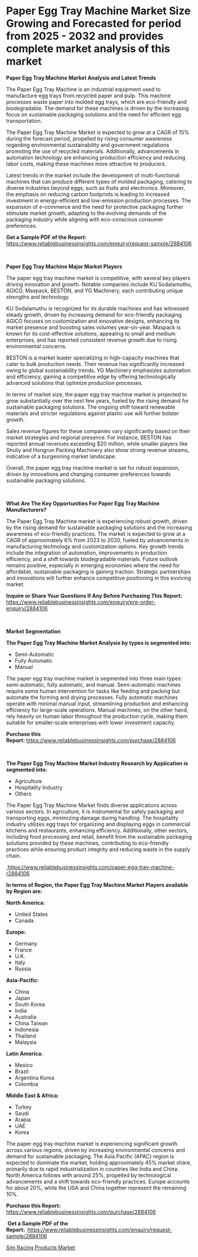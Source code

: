 <p><h1>Paper Egg Tray Machine Market Size Growing and Forecasted for period from 2025 - 2032 and provides complete market analysis of this market</h1></p><p><strong>Paper Egg Tray Machine Market Analysis and Latest Trends</strong></p>
<p><p>The Paper Egg Tray Machine is an industrial equipment used to manufacture egg trays from recycled paper and pulp. This machine processes waste paper into molded egg trays, which are eco-friendly and biodegradable. The demand for these machines is driven by the increasing focus on sustainable packaging solutions and the need for efficient egg transportation.</p><p>The Paper Egg Tray Machine Market is expected to grow at a CAGR of 15% during the forecast period, propelled by rising consumer awareness regarding environmental sustainability and government regulations promoting the use of recycled materials. Additionally, advancements in automation technology are enhancing production efficiency and reducing labor costs, making these machines more attractive to producers.</p><p>Latest trends in the market include the development of multi-functional machines that can produce different types of molded packaging, catering to diverse industries beyond eggs, such as fruits and electronics. Moreover, the emphasis on reducing carbon footprints is leading to increased investment in energy-efficient and low-emission production processes. The expansion of e-commerce and the need for protective packaging further stimulate market growth, adapting to the evolving demands of the packaging industry while aligning with eco-conscious consumer preferences.</p></p>
<p><strong>Get a Sample PDF of the Report:&nbsp;</strong> <a href="https://www.reliablebusinessinsights.com/enquiry/request-sample/2884106?utm_campaign=2215&utm_medium=2&utm_source=Github&utm_content=ia&utm_term=13032025&utm_id=paper-egg-tray-machine">https://www.reliablebusinessinsights.com/enquiry/request-sample/2884106</a></p>
<p>&nbsp;</p>
<p><strong>Paper Egg Tray Machine Major Market Players</strong></p>
<p><p>The paper egg tray machine market is competitive, with several key players driving innovation and growth. Notable companies include KU Sodalamuthu, AGICO, Maspack, BESTON, and YG Machinery, each contributing unique strengths and technology.</p><p>KU Sodalamuthu is recognized for its durable machines and has witnessed steady growth, driven by increasing demand for eco-friendly packaging. AGICO focuses on customization and innovative designs, enhancing its market presence and boosting sales volumes year-on-year. Maspack is known for its cost-effective solutions, appealing to small and medium enterprises, and has reported consistent revenue growth due to rising environmental concerns.</p><p>BESTON is a market leader specializing in high-capacity machines that cater to bulk production needs. Their revenue has significantly increased owing to global sustainability trends. YG Machinery emphasizes automation and efficiency, gaining a competitive edge by offering technologically advanced solutions that optimize production processes.</p><p>In terms of market size, the paper egg tray machine market is projected to grow substantially over the next few years, fueled by the rising demand for sustainable packaging solutions. The ongoing shift toward renewable materials and stricter regulations against plastic use will further bolster growth.</p><p>Sales revenue figures for these companies vary significantly based on their market strategies and regional presence. For instance, BESTON has reported annual revenues exceeding $20 million, while smaller players like Shuliy and Hongrun Packing Machinery also show strong revenue streams, indicative of a burgeoning market landscape.</p><p>Overall, the paper egg tray machine market is set for robust expansion, driven by innovations and changing consumer preferences towards sustainable packaging solutions.</p></p>
<p>&nbsp;</p>
<p><strong>What Are The Key Opportunities For Paper Egg Tray Machine Manufacturers?</strong></p>
<p><p>The Paper Egg Tray Machine market is experiencing robust growth, driven by the rising demand for sustainable packaging solutions and the increasing awareness of eco-friendly practices. The market is expected to grow at a CAGR of approximately 6% from 2023 to 2030, fueled by advancements in manufacturing technology and customization options. Key growth trends include the integration of automation, improvements in production efficiency, and a shift towards biodegradable materials. Future outlook remains positive, especially in emerging economies where the need for affordable, sustainable packaging is gaining traction. Strategic partnerships and innovations will further enhance competitive positioning in this evolving market.</p></p>
<p><strong>Inquire or Share Your Questions If Any Before Purchasing This Report:</strong> <a href="https://www.reliablebusinessinsights.com/enquiry/pre-order-enquiry/2884106?utm_campaign=2215&utm_medium=2&utm_source=Github&utm_content=ia&utm_term=13032025&utm_id=paper-egg-tray-machine">https://www.reliablebusinessinsights.com/enquiry/pre-order-enquiry/2884106</a></p>
<p>&nbsp;</p>
<p><strong>Market Segmentation</strong></p>
<p><strong>The Paper Egg Tray Machine Market Analysis by types is segmented into:</strong></p>
<p><ul><li>Semi-Automatic</li><li>Fully Automatic</li><li>Manual</li></ul></p>
<p><p>The paper egg tray machine market is segmented into three main types: semi-automatic, fully automatic, and manual. Semi-automatic machines require some human intervention for tasks like feeding and packing but automate the forming and drying processes. Fully automatic machines operate with minimal manual input, streamlining production and enhancing efficiency for large-scale operations. Manual machines, on the other hand, rely heavily on human labor throughout the production cycle, making them suitable for smaller-scale enterprises with lower investment capacity.</p></p>
<p><strong>Purchase this Report:&nbsp;</strong><a href="https://www.reliablebusinessinsights.com/purchase/2884106?utm_campaign=2215&utm_medium=2&utm_source=Github&utm_content=ia&utm_term=13032025&utm_id=paper-egg-tray-machine">https://www.reliablebusinessinsights.com/purchase/2884106</a></p>
<p>&nbsp;</p>
<p><strong>The Paper Egg Tray Machine Market Industry Research by Application is segmented into:</strong></p>
<p><ul><li>Agriculture</li><li>Hospitality Industry</li><li>Others</li></ul></p>
<p><p>The Paper Egg Tray Machine Market finds diverse applications across various sectors. In agriculture, it is instrumental for safely packaging and transporting eggs, minimizing damage during handling. The hospitality industry utilizes egg trays for organizing and displaying eggs in commercial kitchens and restaurants, enhancing efficiency. Additionally, other sectors, including food processing and retail, benefit from the sustainable packaging solutions provided by these machines, contributing to eco-friendly practices while ensuring product integrity and reducing waste in the supply chain.</p></p>
<p><a href="https://www.reliablebusinessinsights.com/paper-egg-tray-machine-r2884106?utm_campaign=2215&utm_medium=2&utm_source=Github&utm_content=ia&utm_term=13032025&utm_id=paper-egg-tray-machine">&nbsp;https://www.reliablebusinessinsights.com/paper-egg-tray-machine-r2884106</a></p>
<p><strong>In terms of Region, the Paper Egg Tray Machine Market Players available by Region are:</strong></p>
<p>
    <p> <strong> North America: </strong>
        <ul>
            <li>United States</li>
            <li>Canada</li>
        </ul>
        </p> 
    <p> <strong> Europe: </strong>
        <ul>
            <li>Germany</li>
            <li>France</li>
            <li>U.K.</li>
            <li>Italy</li>
            <li>Russia</li>
        </ul>
        </p> 
    <p> <strong> Asia-Pacific: </strong>
        <ul>
            <li>China</li>
            <li>Japan</li>
            <li>South Korea</li>
            <li>India</li>
            <li>Australia</li>
            <li>China Taiwan</li>
            <li>Indonesia</li>
            <li>Thailand</li>
            <li>Malaysia</li>
        </ul>
        </p> 
    <p> <strong> Latin America: </strong>
        <ul>
            <li>Mexico</li>
            <li>Brazil</li>
            <li>Argentina Korea</li>
            <li>Colombia</li>
        </ul>
        </p> 
    <p> <strong> Middle East & Africa: </strong>
        <ul>
            <li>Turkey</li>
            <li>Saudi</li>
            <li>Arabia</li>
            <li>UAE</li>
            <li>Korea</li>
        </ul>
    </p>
    </p>
<p><p>The paper egg tray machine market is experiencing significant growth across various regions, driven by increasing environmental concerns and demand for sustainable packaging. The Asia Pacific (APAC) region is expected to dominate the market, holding approximately 45% market share, primarily due to rapid industrialization in countries like India and China. North America follows with around 25%, propelled by technological advancements and a shift towards eco-friendly practices. Europe accounts for about 20%, while the USA and China together represent the remaining 10%.</p></p>
<p><strong>Purchase this Report: </strong><a href="https://www.reliablebusinessinsights.com/purchase/2884106?utm_campaign=2215&utm_medium=2&utm_source=Github&utm_content=ia&utm_term=13032025&utm_id=paper-egg-tray-machine">https://www.reliablebusinessinsights.com/purchase/2884106</a></p>
<p>&nbsp;<strong>Get a Sample PDF of the Report:&nbsp;&nbsp;</strong><a href="https://www.reliablebusinessinsights.com/enquiry/request-sample/2884106?utm_campaign=2215&utm_medium=2&utm_source=Github&utm_content=ia&utm_term=13032025&utm_id=paper-egg-tray-machine">https://www.reliablebusinessinsights.com/enquiry/request-sample/2884106</a></p>
<p><strong></strong></p>
<p><p><a href="https://github.com/SanjidaMahmud54/Market-Research-Report-List-1/blob/main/sim-racing-products-market.md?utm_campaign=2215&utm_medium=2&utm_source=Github&utm_content=ia&utm_term=13032025&utm_id=paper-egg-tray-machine">Sim Racing Products Market</a></p></p>